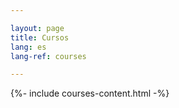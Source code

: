 ```yaml
---

layout: page
title: Cursos
lang: es
lang-ref: courses

---
```



{%- include courses-content.html -%}
